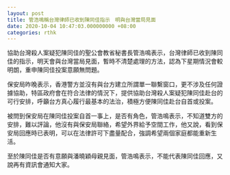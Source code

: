 ```yaml
---
layout: post
title: 管浩鳴稱台灣律師已收到陳同佳指示　明與台灣當局見面
date: 2020-10-04 10:47:03.000000000 +08:00
categories: rthk
---
```


協助台灣殺人案疑犯陳同佳的聖公會教省秘書長管浩鳴表示，台灣律師已收到陳同佳的指示，明天會與台灣當局見面，暫時不清楚處理的方法，認為下星期情況會較明朗，重申陳同佳投案意願無問題。

保安局昨晚表示，香港警方並沒有與台方建立所謂單一聯繫窗口，更不涉及任何證據協助，特區政府會在符合法律的情況下，提供協助台灣殺人案疑犯陳同佳赴台的可行安排，呼籲台方真心履行最基本的法治，積極方便陳同佳赴台自首或投案。

被問到保安局在陳同佳投案自首一事上，是否有角色，管浩鳴表示，不知道雙方的安排，難以評論，他沒有與保安局聯絡，希望外界給予空間工作，他又說，看到保安局回應時已表明，可以在法律許可下盡量配合，強調希望兩個家庭都能重新生活。

至於陳同佳是否有意願與潘曉穎母親見面，管浩鳴表示，不能代表陳同佳回應，又說再有資訊會通知大家。
